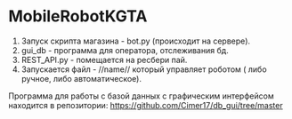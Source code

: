 # MobileRobotKGTA
1. Запуск скрипта магазина - bot.py (происходит на сервере).
2. gui_db - программа для оператора, отслеживания бд.
3. REST_API.py  - помещается на ресбери пай.
4. Запускается файл - //name// который управляет роботом ( либо ручное, либо автоматическое).


Программа для работы с базой данных с графическим интерфейсом находится в репозитории:
https://github.com/Cimer17/db_gui/tree/master
